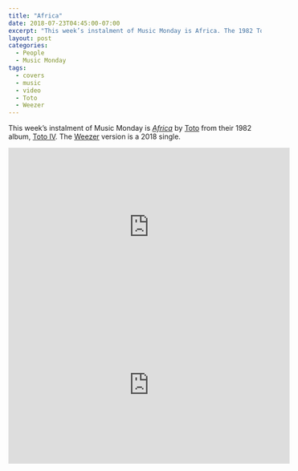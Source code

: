 ```yaml
---
title: "Africa"
date: 2018-07-23T04:45:00-07:00
excerpt: "This week’s instalment of Music Monday is Africa. The 1982 Toto original and a 2018 cover by Weezer."
layout: post
categories:
  - People
  - Music Monday
tags:
  - covers
  - music
  - video
  - Toto
  - Weezer
---
```

This week’s instalment of Music Monday is [_Africa_](https://en.wikipedia.org/wiki/Africa_(Toto_song)) by [Toto](http://totoofficial.com/) from their 1982 album, [Toto IV](https://en.wikipedia.org/wiki/Toto_IV). The [Weezer](http://weezer.com/) version is a 2018 single.

<div class="video-container">
  <iframe width="560" height="315" src="https://www.youtube.com/embed/FTQbiNvZqaY" frameborder="0" allowfullscreen></iframe>
</div>

<div class="video-container">
  <iframe width="560" height="315" src="https://www.youtube.com/embed/E4c7EE8_IX0" frameborder="0" allowfullscreen></iframe>
</div>
